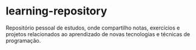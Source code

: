 # learning-repository
Repositório pessoal de estudos, onde compartilho notas, exercícios e projetos relacionados ao aprendizado de novas tecnologias e técnicas de programação.
